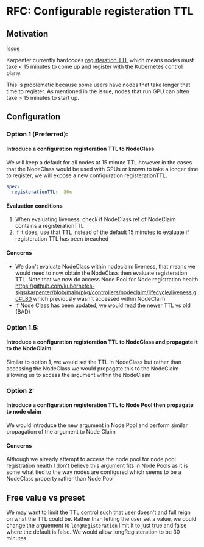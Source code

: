 # RFC: Configurable registeration TTL

## Motivation

[Issue](https://github.com/kubernetes-sigs/karpenter/issues/357)

Karpenter currently hardcodes [registeration TTL](https://github.com/kubernetes-sigs/karpenter/blob/main/pkg/controllers/nodeclaim/lifecycle/liveness.go#L44) which means nodes must take < 15 minutes to come up and register with the Kubernetes control plane.

This is problematic because some users have nodes that take longer that time to register. As mentioned in the issue, nodes that run GPU can often take > 15 minutes to start up. 


## Configuration
### Option 1 (Preferred):
#### Introduce a configuration registeration TTL to NodeClass

We will keep a default for all nodes at 15 minute TTL however in the cases that the NodeClass would be used with GPUs or known to take a longer time to register, we will expose a new configuration registerationTTL.

```yaml
spec:
  registerationTTL:  30m
```

#### Evaluation conditions 

1. When evaluating liveness, check if NodeClass ref of NodeClaim contains a registerationTTL
2. If it does, use that TTL instead of the default 15 minutes to evaluate if registeration TTL has been breached

#### Concerns

- We don't evaluate NodeClass within nodeclaim liveness, that means we would need to now obtain the NodeClass then evaluate registeration TTL. Note that we now do access Node Pool for
Node registration health https://github.com/kubernetes-sigs/karpenter/blob/main/pkg/controllers/nodeclaim/lifecycle/liveness.go#L80 which previously wasn't accessed within NodeClaim
- If Node Class has been updated, we would read the newer TTL vs old (BAD)

### Option 1.5:
#### Introduce a configuration registeration TTL to NodeClass and propagate it to the NodeClaim

Similar to option 1, we would set the TTL in NodeClass but rather than accessing the NodeClass we would propagate this to the NodeClaim allowing us to access the argument within the NodeClaim

### Option 2:
#### Introduce a configuration registeration TTL to Node Pool then propagate to node claim

We would introduce the new argument in Node Pool and perform similar propagation of the argument to Node Claim

#### Concerns

Although we already attempt to access the node pool for node pool registration health I don't believe this argument fits in Node Pools as it is some what tied to the way nodes are configured 
which seems to be a NodeClass property rather than Node Pool

## Free value vs preset
We may want to limit the TTL control such that user doesn't and full reign on what the TTL could be. Rather than letting the user set a value, we could change 
the arguement to `longRegisteration` limit it to just true and false where the default is false. We would allow longRegisteration to be 30 minutes.
